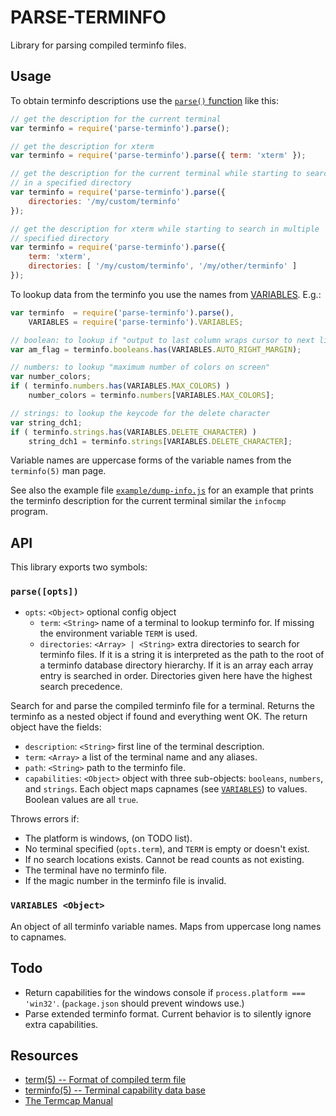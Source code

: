 
PARSE-TERMINFO
==============

Library for parsing compiled terminfo files.

Usage
-----

To obtain terminfo descriptions use the [`parse()` function](#parseopts)
like this:
```js
// get the description for the current terminal
var terminfo = require('parse-terminfo').parse();

// get the description for xterm
var terminfo = require('parse-terminfo').parse({ term: 'xterm' });

// get the description for the current terminal while starting to search
// in a specified directory
var terminfo = require('parse-terminfo').parse({
    directories: '/my/custom/terminfo'
});

// get the description for xterm while starting to search in multiple
// specified directory
var terminfo = require('parse-terminfo').parse({
    term: 'xterm',
    directories: [ '/my/custom/terminfo', '/my/other/terminfo' ]
});
```

To lookup data from the terminfo you use the names from
[VARIABLES](#variables-object). E.g.:
```js
var terminfo  = require('parse-terminfo').parse(),
    VARIABLES = require('parse-terminfo').VARIABLES;

// boolean: to lookup if "output to last column wraps cursor to next line"
var am_flag = terminfo.booleans.has(VARIABLES.AUTO_RIGHT_MARGIN);

// numbers: to lookup "maximum number of colors on screen"
var number_colors;
if ( terminfo.numbers.has(VARIABLES.MAX_COLORS) )
    number_colors = terminfo.numbers[VARIABLES.MAX_COLORS];

// strings: to lookup the keycode for the delete character
var string_dch1;
if ( terminfo.strings.has(VARIABLES.DELETE_CHARACTER) )
    string_dch1 = terminfo.strings[VARIABLES.DELETE_CHARACTER];
```

Variable names are uppercase forms of the variable names from the `terminfo(5)`
man page.

See also the example file [`example/dump-info.js`](example/dump-info.js) for an
example that prints the terminfo description for the current terminal similar
the `infocmp` program.

API
---

This library exports two symbols:

### `parse([opts])`

 * `opts`: `<Object>` optional config object
    * `term`: `<String>` name of a terminal to lookup terminfo for. If missing
      the environment variable `TERM` is used.
    * `directories`: `<Array> | <String>` extra directories to search for
      terminfo files. If it is a string it is interpreted as the path to the
      root of a terminfo database directory hierarchy. If it is an array each
      array entry is searched in order. Directories given here have the highest
      search precedence.

Search for and parse the compiled terminfo file for a terminal. Returns the
terminfo as a nested object if found and everything went OK. The return object
have the fields:

 * `description`: `<String>` first line of the terminal description.
 * `term`: `<Array>` a list of the terminal name and any aliases.
 * `path`: `<String>` path to the terminfo file.
 * `capabilities`: `<Object>` object with three sub-objects: `booleans`,
   `numbers`, and `strings`. Each object maps capnames (see
   [`VARIABLES`](#variables-object)) to values. Boolean values are all `true`.

Throws errors if:

 * The platform is windows, (on TODO list).
 * No terminal specified (`opts.term`), and `TERM` is empty or doesn't exist.
 * If no search locations exists. Cannot be read counts as not existing.
 * The terminal have no terminfo file.
 * If the magic number in the terminfo file is invalid.

### `VARIABLES <Object>`

An object of all terminfo variable names. Maps from uppercase long names to
capnames.

Todo
-----

 * Return capabilities for the windows console if `process.platform ===
   'win32'`. (`package.json` should prevent windows use.)
 * Parse extended terminfo format. Current behavior is to silently ignore
   extra capabilities.

Resources
---------

 * [term(5) -- Format of compiled term file](http://linux.die.net/man/5/term)
 * [terminfo(5) -- Terminal capability data base](http://linux.die.net/man/5/terminfo)
 * [The Termcap Manual](https://www.gnu.org/software/termutils/manual/termcap-1.3/html_chapter/termcap_toc.html)
